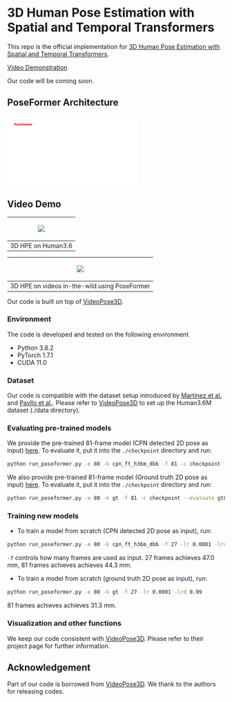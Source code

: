 # 3D Human Pose Estimation with Spatial and Temporal Transformers
This repo is the official implementation for [3D Human Pose Estimation with Spatial and Temporal Transformers](https://arxiv.org/pdf/2103.10455.pdf).

[Video Demonstration](https://youtu.be/z8HWOdXjGR8)

Our code will be coming soon.

## PoseFormer Architecture
<p align="left"> <img src="./figure/PoseFormer.gif" width="60%"> </p>


## Video Demo


| <p align="center"> <img src="./figure/H3.6-GIF.gif" width="60%"> </p> | 
|:--:| 
| 3D HPE on Human3.6 |

| <p align="center"> <img src="./figure/wild-GIF.gif" width="60%"> </p> | 
|:--:| 
| 3D HPE on videos in-the-wild using PoseFormer |


Our code is built on top of [VideoPose3D](https://github.com/facebookresearch/VideoPose3D).

### Environment

The code is developed and tested on the following environment

* Python 3.8.2
* PyTorch 1.7.1
* CUDA 11.0

### Dataset

Our code is compatible with the dataset setup introduced by [Martinez et al.](https://github.com/una-dinosauria/3d-pose-baseline) and [Pavllo et al.](https://github.com/facebookresearch/VideoPose3D). Please refer to [VideoPose3D](https://github.com/facebookresearch/VideoPose3D) to set up the Human3.6M dataset  (./data directory). 

### Evaluating pre-trained models

We provide the pre-trained 81-frame model (CPN detected 2D pose as input) [here](https://drive.google.com/file/d/1j0Vto7ljPHMdBndZKtGESaIUym6stAY_/view?usp=sharing). To evaluate it, put it into the `./checkpoint` directory and run:

```bash
python run_poseformer.py -e 80 -k cpn_ft_h36m_dbb -f 81 -c checkpoint --evaluate detected81f.bin
```

We also provide pre-trained 81-frame model (Ground truth 2D pose as input) [here](https://drive.google.com/file/d/1b_f22oFy9_SzoxdpOADS7so7l0Y3JE8-/view?usp=sharing). To evaluate it, put it into the `./checkpoint` directory and run:

```bash
python run_poseformer.py -e 80 -k gt -f 81 -c checkpoint --evaluate gt81f.bin
```


### Training new models

* To train a model from scratch (CPN detected 2D pose as input), run:

```bash
python run_poseformer.py -e 80 -k cpn_ft_h36m_dbb -f 27 -lr 0.0001 -lrd 0.99
```

`-f` controls how many frames are used as input. 27 frames achieves 47.0 mm, 81 frames achieves achieves 44.3 mm. 

* To train a model from scratch (ground truth 2D pose as input), run:

```bash
python run_poseformer.py -e 80 -k gt -f 27 -lr 0.0001 -lrd 0.99
```

81 frames achieves achieves 31.3 mm. 

### Visualization and other functions

We keep our code consistent with [VideoPose3D](https://github.com/facebookresearch/VideoPose3D). Please refer to their project page for further information. 

## Acknowledgement

Part of our code is borrowed from [VideoPose3D](https://github.com/facebookresearch/VideoPose3D). We thank to the authors for releasing codes.
